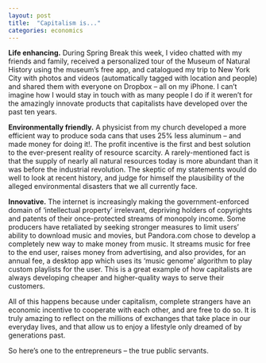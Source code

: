 ```yaml
---
layout: post
title:  "Capitalism is..."
categories: economics
---
```


**Life enhancing.** During Spring Break this week, I video chatted with my friends and family, received a personalized tour of the Museum of Natural History using the museum’s free app, and catalogued my trip to New York City with photos and videos (automatically tagged with location and people) and shared them with everyone on Dropbox – all on my iPhone. I can’t imagine how I would stay in touch with as many people I do if it weren’t for the amazingly innovate products that capitalists have developed over the past ten years.

<!--more-->

**Environmentally friendly.** A physicist from my church developed a more efficient way to produce soda cans that uses 25% less aluminum – and made money for doing it!. The profit incentive is the first and best solution to the ever-present reality of resource scarcity. A rarely-mentioned fact is that the supply of nearly all natural resources today is more abundant than it was before the industrial revolution. The skeptic of my statements would do well to look at recent history, and judge for himself the plausibility of the alleged environmental disasters that we all currently face.

**Innovative.** The internet is increasingly making the government-enforced domain of ‘intellectual property’ irrelevant, depriving holders of copyrights and patents of their once-protected streams of monopoly income. Some producers have retaliated by seeking stronger measures to limit users’ ability to download music and movies, but Pandora.com chose to develop a completely new way to make money from music. It streams music for free to the end user, raises money from advertising, and also provides, for an annual fee, a desktop app which uses its ‘music genome’ algorithm to play custom playlists for the user. This is a great example of how capitalists are always developing cheaper and higher-quality ways to serve their customers.

All of this happens because under capitalism, complete strangers have an economic incentive to cooperate with each other, and are free to do so. It is truly amazing to reflect on the millions of exchanges that take place in our everyday lives, and that allow us to enjoy a lifestyle only dreamed of by generations past.

So here’s one to the entrepreneurs – the true public servants.